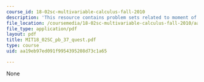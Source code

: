 ```yaml
---
course_id: 18-02sc-multivariable-calculus-fall-2010
description: 'This resource contains problem sets related to moment of inertia. '
file_location: /coursemedia/18-02sc-multivariable-calculus-fall-2010/aa19eb97ed091f9954395208d73c1a65_MIT18_02SC_pb_37_quest.pdf
file_type: application/pdf
layout: pdf
title: MIT18_02SC_pb_37_quest.pdf
type: course
uid: aa19eb97ed091f9954395208d73c1a65

---
```

None